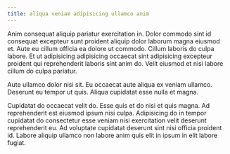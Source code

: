 ```yaml
---
title: aliqua veniam adipisicing ullamco anim
---
```


Anim consequat aliquip pariatur exercitation in. Dolor commodo sint id consequat excepteur sunt proident aliquip dolor laborum magna eiusmod et. Aute eu cillum officia ea dolore ut commodo. Cillum laboris do culpa labore. Et ut adipisicing adipisicing occaecat sint adipisicing excepteur proident qui reprehenderit laboris sint anim do. Velit eiusmod et nisi labore cillum do culpa pariatur.

Aute ullamco dolor nisi sit. Eu occaecat aute aliqua ex veniam ullamco. Deserunt eu tempor ut quis. Aliqua cupidatat esse nulla et magna.

Cupidatat do occaecat velit do. Esse quis et do nisi et quis magna. Ad reprehenderit est eiusmod ipsum nisi culpa. Adipisicing do in tempor cupidatat do consectetur esse veniam nisi exercitation velit deserunt reprehenderit eu. Ad voluptate cupidatat deserunt sint nisi officia proident id. Labore aliquip ullamco non labore anim quis elit in ipsum in elit labore fugiat.